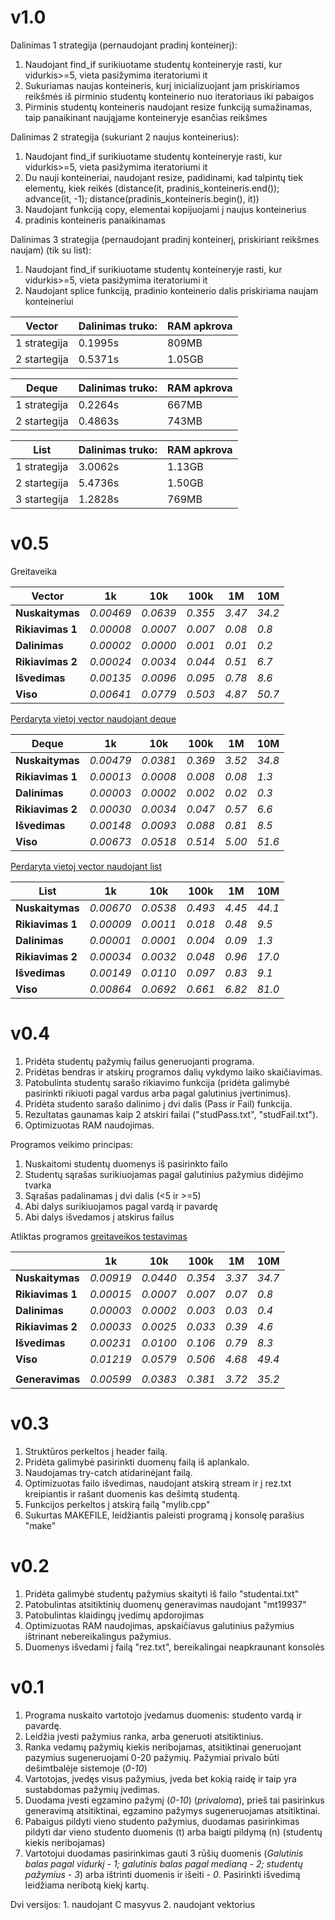 # v1.0

Dalinimas 1 strategija (pernaudojant pradinį konteinerį):

1. Naudojant find_if surikiuotame studentų konteineryje rasti, kur vidurkis>=5, vieta pasižymima iteratoriumi it
2. Sukuriamas naujas konteineris, kurį inicializuojant jam priskiriamos reikšmės iš pirminio studentų konteinerio nuo iteratoriaus iki pabaigos
3. Pirminis studentų konteineris naudojant resize funkciją sumažinamas, taip panaikinant naująjame konteineryje esančias reikšmes

Dalinimas 2 strategija (sukuriant 2 naujus konteinerius):

1. Naudojant find_if surikiuotame studentų konteineryje rasti, kur vidurkis>=5, vieta pasižymima iteratoriumi it
2. Du nauji konteineriai, naudojant resize, padidinami, kad talpintų tiek elementų, kiek reikės (distance(it, pradinis_konteineris.end()); advance(it, -1); distance(pradinis_konteineris.begin(), it))
3. Naudojant funkciją copy, elementai kopijuojami į naujus konteinerius
4. pradinis konteineris panaikinamas

Dalinimas 3 strategija (pernaudojant pradinį konteinerį, priskiriant reikšmes naujam) (tik su list):

1. Naudojant find_if surikiuotame studentų konteineryje rasti, kur vidurkis>=5, vieta pasižymima iteratoriumi it
2. Naudojant splice funkciją, pradinio konteinerio dalis priskiriama naujam konteineriui

| **Vector**   | Dalinimas truko: | RAM apkrova |
| ------------ | ---------------- | ----------- |
| 1 strategija | 0.1995s          | 809MB       |
| 2 startegija | 0.5371s          | 1.05GB      |

| **Deque**    | Dalinimas truko: | RAM apkrova |
| ------------ | ---------------- | ----------- |
| 1 strategija | 0.2264s          | 667MB       |
| 2 startegija | 0.4863s          | 743MB       |

| **List**     | Dalinimas truko: | RAM apkrova |
| ------------ | ---------------- | ----------- |
| 1 strategija | 3.0062s          | 1.13GB      |
| 2 startegija | 5.4736s          | 1.50GB      |
| 3 startegija | 1.2828s          | 769MB       |

# v0.5

Greitaveika

| **Vector**       | **1k**    | **10k**  | **100k** | **1M** | **10M** |
| ---------------- | --------- | -------- | -------- | ------ | ------- |
| **Nuskaitymas**  | _0.00469_ | _0.0639_ | _0.355_  | _3.47_ | _34.2_  |
| **Rikiavimas 1** | _0.00008_ | _0.0007_ | _0.007_  | _0.08_ | _0.8_   |
| **Dalinimas**    | _0.00002_ | _0.0000_ | _0.001_  | _0.01_ | _0.2_   |
| **Rikiavimas 2** | _0.00024_ | _0.0034_ | _0.044_  | _0.51_ | _6.7_   |
| **Išvedimas**    | _0.00135_ | _0.0096_ | _0.095_  | _0.78_ | _8.6_   |
| **Viso**         | _0.00641_ | _0.0779_ | _0.503_  | _4.87_ | _50.7_  |

[Perdaryta vietoj vector naudojant deque](https://github.com/Zeromskas/Objektinis-programavimas/tree/v0.5-deque)

| **Deque**        | **1k**    | **10k**  | **100k** | **1M** | **10M** |
| ---------------- | --------- | -------- | -------- | ------ | ------- |
| **Nuskaitymas**  | _0.00479_ | _0.0381_ | _0.369_  | _3.52_ | _34.8_  |
| **Rikiavimas 1** | _0.00013_ | _0.0008_ | _0.008_  | _0.08_ | _1.3_   |
| **Dalinimas**    | _0.00003_ | _0.0002_ | _0.002_  | _0.02_ | _0.3_   |
| **Rikiavimas 2** | _0.00030_ | _0.0034_ | _0.047_  | _0.57_ | _6.6_   |
| **Išvedimas**    | _0.00148_ | _0.0093_ | _0.088_  | _0.81_ | _8.5_   |
| **Viso**         | _0.00673_ | _0.0518_ | _0.514_  | _5.00_ | _51.6_  |

[Perdaryta vietoj vector naudojant list](https://github.com/Zeromskas/Objektinis-programavimas/tree/v0.5-list)

| **List**         | **1k**    | **10k**  | **100k** | **1M** | **10M** |
| ---------------- | --------- | -------- | -------- | ------ | ------- |
| **Nuskaitymas**  | _0.00670_ | _0.0538_ | _0.493_  | _4.45_ | _44.1_  |
| **Rikiavimas 1** | _0.00009_ | _0.0011_ | _0.018_  | _0.48_ | _9.5_   |
| **Dalinimas**    | _0.00001_ | _0.0001_ | _0.004_  | _0.09_ | _1.3_   |
| **Rikiavimas 2** | _0.00034_ | _0.0032_ | _0.048_  | _0.96_ | _17.0_  |
| **Išvedimas**    | _0.00149_ | _0.0110_ | _0.097_  | _0.83_ | _9.1_   |
| **Viso**         | _0.00864_ | _0.0692_ | _0.661_  | _6.82_ | _81.0_  |

# v0.4

1. Pridėta studentų pažymių failus generuojanti programa.
2. Pridėtas bendras ir atskirų programos dalių vykdymo laiko skaičiavimas.
3. Patobulinta studentų sarašo rikiavimo funkcija (pridėta galimybė pasirinkti rikiuoti pagal vardus arba pagal galutinius įvertinimus).
4. Pridėta studento sarašo dalinimo į dvi dalis (Pass ir Fail) funkcija.
5. Rezultatas gaunamas kaip 2 atskiri failai ("studPass.txt", "studFail.txt").
6. Optimizuotas RAM naudojimas.

Programos veikimo principas:

1. Nuskaitomi studentų duomenys iš pasirinkto failo
2. Studentų sąrašas surikiuojamas pagal galutinius pažymius didėjimo tvarka
3. Sąrašas padalinamas į dvi dalis (<5 ir >=5)
4. Abi dalys surikiuojamos pagal vardą ir pavardę
5. Abi dalys išvedamos į atskirus failus

Atliktas programos [greitaveikos testavimas](https://github.com/Zeromskas/Objektinis-programavimas/blob/v0.4/greitaveikosAtaskaita.txt)

|                  | **1k**    | **10k**  | **100k** | **1M** | **10M** |
| ---------------- | --------- | -------- | -------- | ------ | ------- |
| **Nuskaitymas**  | _0.00919_ | _0.0440_ | _0.354_  | _3.37_ | _34.7_  |
| **Rikiavimas 1** | _0.00015_ | _0.0007_ | _0.007_  | _0.07_ | _0.8_   |
| **Dalinimas**    | _0.00003_ | _0.0002_ | _0.003_  | _0.03_ | _0.4_   |
| **Rikiavimas 2** | _0.00033_ | _0.0025_ | _0.033_  | _0.39_ | _4.6_   |
| **Išvedimas**    | _0.00231_ | _0.0100_ | _0.106_  | _0.79_ | _8.3_   |
| **Viso**         | _0.01219_ | _0.0579_ | _0.506_  | _4.68_ | _49.4_  |
|                  |           |          |          |        |         |
| **Generavimas**  | _0.00599_ | _0.0383_ | _0.381_  | _3.72_ | _35.2_  |

# v0.3

1. Struktūros perkeltos į header failą.
2. Pridėta galimybė pasirinkti duomenų failą iš aplankalo.
3. Naudojamas try-catch atidarinėjant failą.
4. Optimizuotas failo išvedimas, naudojant atskirą stream ir į rez.txt kreipiantis ir rašant duomenis kas dešimtą studentą.
5. Funkcijos perkeltos į atskirą failą "mylib.cpp"
6. Sukurtas MAKEFILE, leidžiantis paleisti programą į konsolę parašius "make"

# v0.2

1. Pridėta galimybė studentų pažymius skaityti iš failo "studentai.txt"
2. Patobulintas atsitiktinių duomenų generavimas naudojant "mt19937"
3. Patobulintas klaidingų įvedimų apdorojimas
4. Optimizuotas RAM naudojimas, apskaičiavus galutinius pažymius ištrinant nebereikalingus pažymius.
5. Duomenys išvedami į failą "rez.txt", bereikalingai neapkraunant konsolės

# v0.1

1.  Programa nuskaito vartotojo įvedamus duomenis: studento vardą ir pavardę.
2.  Leidžia įvesti pažymius ranka, arba generuoti atsitiktinius.
3.  Ranka vedamų pažymių kiekis neribojamas, atsitiktinai generuojant pazymius sugeneruojami 0-20 pažymių. Pažymiai privalo būti dešimtbalėje sistemoje (_0-10_)
4.  Vartotojas, įvedęs visus pažymius, įveda bet kokią raidę ir taip yra sustabdomas pažymių įvedimas.
5.  Duodama įvesti egzamino pažymį (_0-10_) (_privaloma_), prieš tai pasirinkus generavimą atsitiktinai, egzamino pažymys sugeneruojamas atsitiktinai.
6.  Pabaigus pildyti vieno studento pažymius, duodamas pasirinkimas pildyti dar vieno studento duomenis (t) arba baigti pildymą (n) (studentų kiekis neribojamas)
7.  Vartotojui duodamas pasirinkimas gauti 3 rūšių duomenis (_Galutinis balas pagal vidurkį - 1; galutinis balas pagal medianą - 2; studentų pažymius - 3_) arba ištrinti duomenis ir išeiti - _0_. Pasirinkti išvedimą leidžiama neribotą kiekį kartų.

Dvi versijos: 1. naudojant C masyvus 2. naudojant vektorius
